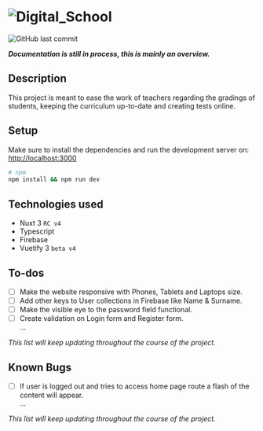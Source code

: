 # ![Digital_School](https://user-images.githubusercontent.com/59187988/177055866-4921317f-ce0f-4863-9e5f-c347dcd848dc.png)
![GitHub last commit](https://img.shields.io/github/last-commit/Endrit-seek/digitalschool)

***Documentation is still in process, this is mainly an overview.***

## Description

This project is meant to ease the work of teachers regarding the gradings of students, keeping the curriculum up-to-date and creating tests online.

## Setup

Make sure to install the dependencies and run the development server on: <http://localhost:3000>

```bash
# npm
npm install && npm run dev
```

## Technologies used

- Nuxt 3 `RC v4`
- Typescript
- Firebase
- Vuetify 3 `beta v4`

## To-dos

- [ ] Make the website responsive with Phones, Tablets and Laptops size.
- [ ] Add other keys to User collections in Firebase like Name & Surname.
- [ ] Make the visible eye to the password field functional.
- [ ] Create validation on Login form and Register form.  
...

*This list will keep updating throughout the course of the project.*

## Known Bugs

- [ ] If user is logged out and tries to access home page route a flash of the content will appear.  
...

*This list will keep updating throughout the course of the project.*
